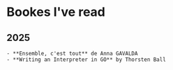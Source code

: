 # Bookes I've read

## 2025

    - **Ensemble, c'est tout** de Anna GAVALDA
    - **Writing an Interpreter in GO** by Thorsten Ball
